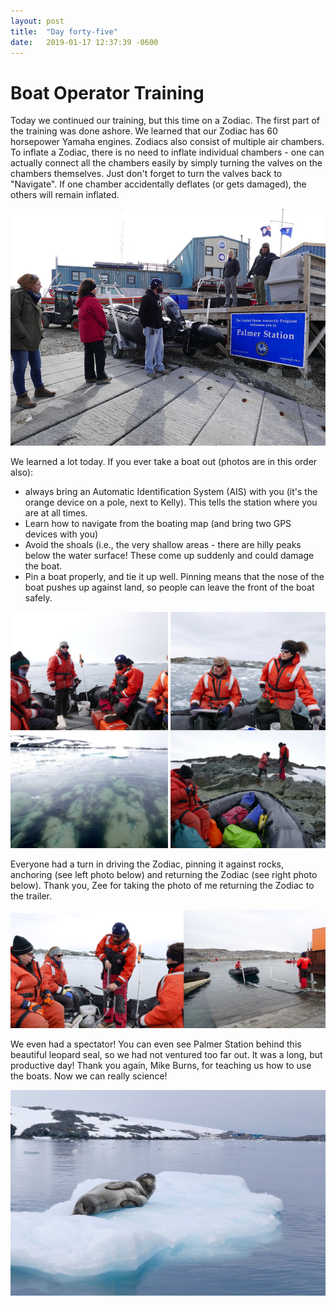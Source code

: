 ```yaml
---
layout: post
title:  "Day forty-five"
date:   2019-01-17 12:37:39 -0600
---
```

# Boat Operator Training
Today we continued our training, but this time on a Zodiac. The first part of the training was done ashore. We learned that our Zodiac has 60 horsepower Yamaha engines. Zodiacs also consist of multiple air chambers. To inflate a Zodiac, there is no need to inflate individual chambers - one can actually connect all the chambers easily by simply turning the valves on the chambers themselves. Just don't forget to turn the valves back to "Navigate". If one chamber accidentally deflates (or gets damaged), the others will remain inflated.

![Ashore training](/assets/blog_photos/190117/P1080175.jpg)

We learned a lot today. If you ever take a boat out (photos are in this order also):
* always bring an Automatic Identification System (AIS) with you (it's the orange device on a pole, next to Kelly). This tells the station where you are at all times.
* Learn how to navigate from the boating map (and bring two GPS devices with you)
* Avoid the shoals (i.e., the very shallow areas - there are hilly peaks below the water surface! These come up suddenly and could damage the boat.
* Pin a boat properly, and tie it up well. Pinning means that the nose of the boat pushes up against land, so people can leave the front of the boat safely.

![Boating ops](/assets/blog_photos/190117/Boating_IIa.jpg)

Everyone had a turn in driving the Zodiac, pinning it against rocks, anchoring (see left photo below) and returning the Zodiac (see right photo below). Thank you, Zee for taking the photo of me returning the Zodiac to the trailer.

![Anchoring and returning the boat](/assets/blog_photos/190117/Boating_IIb.jpg)

We even had a spectator! You can even see Palmer Station behind this beautiful leopard seal, so we had not ventured too far out. It was a long, but productive day! Thank you again, Mike Burns, for teaching us how to use the boats. Now we can really science!

![Leopard seal witnessing boating ops](/assets/blog_photos/190117/LeopardSeal_190117.jpg)
